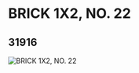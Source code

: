 # BRICK 1X2, NO. 22
## 31916
![BRICK 1X2, NO. 22](https://lc-www-live-s.legocdn.com/media/bricks/5/2/6181558.jpg)